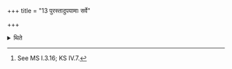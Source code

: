 +++
title = "13 पुरस्तादुपयामाः सर्वे"

+++

<details><summary>थिते</summary>

13. All these (formulae) have (the word) upayāma (-gr̥hīto'si) preceding them.[^1]   

[^1]: See MS I.3.16; KS IV.7.   
</details>
